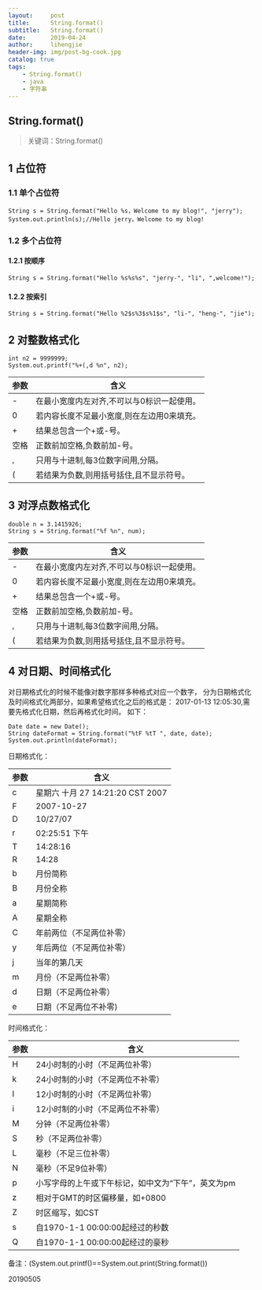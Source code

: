 ```yaml
---
layout:     post
title:      String.format()
subtitle:   String.format()
date:       2019-04-24
author:     lihengjie
header-img: img/post-bg-cook.jpg
catalog: true
tags:
    - String.format()
    - java
    - 字符串
---
```




## String.format()

>关键词：String.format()





## 1 占位符

### 1.1 单个占位符

```
String s = String.format("Hello %s，Welcome to my blog!", "jerry");
System.out.println(s);//Hello jerry，Welcome to my blog!
```
### 1.2 多个占位符
#### 1.2.1 按顺序

```
String s = String.format("Hello %s%s%s", "jerry-", "li", ",welcome!");
```
#### 1.2.2 按索引
```
String s = String.format("Hello %2$s%3$s%1$s", "li-", "heng-", "jie");
```
## 2 对整数格式化
```
int n2 = 9999999;
System.out.printf("%+(,d %n", n2);
```

|参数|含义|
|-|-|
|-|在最小宽度内左对齐,不可以与0标识一起使用。|
|0|若内容长度不足最小宽度,则在左边用0来填充。|
|+|结果总包含一个+或-号。|
|空格|正数前加空格,负数前加-号。|
|,|只用与十进制,每3位数字间用,分隔。|
|(|若结果为负数,则用括号括住,且不显示符号。|
## 3 对浮点数格式化
```
double n = 3.1415926;
String s = String.format("%f %n", num);
```

|参数|含义|
|-|-|
|-|在最小宽度内左对齐,不可以与0标识一起使用。|
|0|若内容长度不足最小宽度,则在左边用0来填充。|
|+|结果总包含一个+或-号。|
|空格|正数前加空格,负数前加-号。|
|,|只用与十进制,每3位数字间用,分隔。|
|(|若结果为负数,则用括号括住,且不显示符号。|
## 4 对日期、时间格式化
对日期格式化的时候不能像对数字那样多种格式对应一个数字，
分为日期格式化及时间格式化两部分，如果希望格式化之后的格式是：
2017-01-13 12:05:30,需要先格式化日期，然后再格式化时间。
如下：
```
Date date = new Date();
String dateFormat = String.format("%tF %tT ", date, date);
System.out.println(dateFormat);
```
日期格式化：


|参数 | 含义|
|---|---|
|c|星期六 十月 27 14:21:20 CST 2007|
|F|2007-10-27|
|D|10/27/07|
|r|02:25:51 下午|
|T|14:28:16|
|R|14:28|
|b| 月份简称|
|B| 月份全称|
|a| 星期简称|
|A| 星期全称|
|C| 年前两位（不足两位补零）|
|y| 年后两位（不足两位补零）|
|j| 当年的第几天|
|m| 月份（不足两位补零）|
|d| 日期（不足两位补零）|
|e| 日期（不足两位不补零)|
时间格式化：

|参数|含义|
|---|---|
|H| 24小时制的小时（不足两位补零）|
|k| 24小时制的小时（不足两位不补零）|
|I| 12小时制的小时（不足两位补零）|
|i| 12小时制的小时（不足两位不补零）|
|M| 分钟（不足两位补零）|
|S| 秒（不足两位补零）|
|L| 毫秒（不足三位补零）|
|N| 毫秒（不足9位补零）|
|p| 小写字母的上午或下午标记，如中文为“下午”，英文为pm|
|z| 相对于GMT的时区偏移量，如+0800|
|Z| 时区缩写，如CST|
|s| 自1970-1-1 00:00:00起经过的秒数|
|Q| 自1970-1-1 00:00:00起经过的豪秒|


备注：(System.out.printf()==System.out.print(String.format())

20190505